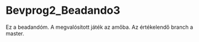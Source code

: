 # Bevprog2_Beadando3
Ez a beadandóm. A megvalósított játék az amőba.
Az értékelendő branch a master.
